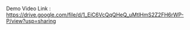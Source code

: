 Demo Video Link : https://drive.google.com/file/d/1_EiC6VcQqQHeQ_uMtlHmS2Z2FH6rWP-P/view?usp=sharing
